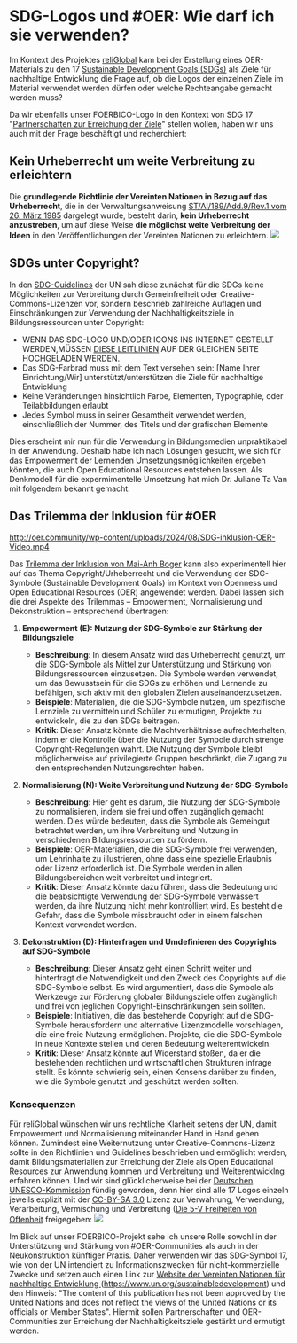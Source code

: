 # SDG-Logos und #OER: Wie darf ich sie verwenden?

Im Kontext des Projektes [reliGlobal](https://religlobal.org/) kam bei der Erstellung eines OER-Materials zu den 17 [Sustainable Development Goals (SDGs)](https://sdgs.un.org/goals) als Ziele für nachhaltige Entwicklung die Frage auf, ob die Logos der einzelnen Ziele im Material verwendet werden dürfen oder welche Rechteangabe gemacht werden muss?

Da wir ebenfalls unser FOERBICO-Logo in den Kontext von SDG 17 "[Partnerschaften zur Erreichung der Ziele](https://17ziele.de/ziele/17.html)" stellen wollen, haben wir uns auch mit der Frage beschäftigt und recherchiert: 

## Kein Urheberrecht um weite Verbreitung zu erleichtern
Die **grundlegende Richtlinie der Vereinten Nationen in Bezug auf das Urheberrecht**, die in der Verwaltungsanweisung [ST/AI/189/Add.9/Rev.1 vom 26. März 1985](https://en.wikisource.org/wiki/Administrative_Instruction_ST/AI/189/Add.9/Rev.1) dargelegt wurde, besteht darin, **kein Urheberrecht anzustreben**, um auf diese Weise **die möglichst weite Verbreitung der Ideen** in den Veröffentlichungen der Vereinten Nationen zu erleichtern.
![](https://pad.gwdg.de/uploads/e03c822a-f84a-480d-89ad-31c44388f535.png)

## SDGs unter Copyright?
In den [SDG-Guidelines](https://www.un.org/sustainabledevelopment/wp-content/uploads/2019/01/SDG_Guidelines_AUG_2019_Final.pdf) der UN sah diese zunächst für die SDGs keine Möglichkeiten zur Verbreitung durch Gemeinfreiheit oder Creative-Commons-Lizenzen vor, sondern beschrieb zahlreiche Auflagen und Einschränkungen zur Verwendung der Nachhaltigkeitsziele in Bildungsressourcen unter Copyright:
- WENN DAS SDG-LOGO UND/ODER ICONS INS INTERNET GESTELLT WERDEN,MÜSSEN [DIESE LEITLINIEN](https://www.un.org/sustainabledevelopment/wp-content/uploads/2019/01/SDG_Guidelines_AUG_2019_Final.pdf) AUF DER GLEICHEN SEITE HOCHGELADEN WERDEN.
- Das SDG-Farbrad muss mit dem Text versehen sein: [Name Ihrer Einrichtung/Wir] unterstützt/unterstützen die Ziele für nachhaltige Entwicklung
- Keine Veränderungen hinsichtlich Farbe, Elementen, Typographie, oder Teilabbildungen erlaubt
- Jedes Symbol muss in seiner Gesamtheit verwendet werden, einschließlich der Nummer, des Titels und der grafischen Elemente

Dies erscheint mir nun für die Verwendung in Bildungsmedien unpraktikabel in der Anwendung. Deshalb habe ich nach Lösungen gesucht, wie sich für das Empowerment der Lernenden Umsetzungsmöglichkeiten ergeben könnten, die auch Open Educational Resources entstehen lassen.
Als Denkmodell für die expermimentelle Umsetzung hat mich Dr. Juliane Ta Van mit folgendem bekannt gemacht:

## Das Trilemma der Inklusion für #OER

http://oer.community/wp-content/uploads/2024/08/SDG-inklusion-OER-Video.mp4

Das [Trilemma der Inklusion von Mai-Anh Boger](https://www.inklusion-online.net/index.php/inklusion-online/article/view/413/317) kann also experimentell hier auf das Thema Copyright/Urheberrecht und die Verwendung der SDG-Symbole (Sustainable Development Goals) im Kontext von Openness und Open Educational Resources (OER) angewendet werden. Dabei lassen sich die drei Aspekte des Trilemmas – Empowerment, Normalisierung und Dekonstruktion – entsprechend übertragen:

1. **Empowerment (E): Nutzung der SDG-Symbole zur Stärkung der Bildungsziele**
    - **Beschreibung**: In diesem Ansatz wird das Urheberrecht genutzt, um die SDG-Symbole als Mittel zur Unterstützung und Stärkung von Bildungsressourcen einzusetzen. Die Symbole werden verwendet, um das Bewusstsein für die SDGs zu erhöhen und Lernende zu befähigen, sich aktiv mit den globalen Zielen auseinanderzusetzen.
    - **Beispiele**: Materialien, die die SDG-Symbole nutzen, um spezifische Lernziele zu vermitteln und Schüler zu ermutigen, Projekte zu entwickeln, die zu den SDGs beitragen.
    - **Kritik**: Dieser Ansatz könnte die Machtverhältnisse aufrechterhalten, indem er die Kontrolle über die Nutzung der Symbole durch strenge Copyright-Regelungen wahrt. Die Nutzung der Symbole bleibt möglicherweise auf privilegierte Gruppen beschränkt, die Zugang zu den entsprechenden Nutzungsrechten haben.

2. **Normalisierung (N): Weite Verbreitung und Nutzung der SDG-Symbole**
    - **Beschreibung**: Hier geht es darum, die Nutzung der SDG-Symbole zu normalisieren, indem sie frei und offen zugänglich gemacht werden. Dies würde bedeuten, dass die Symbole als Gemeingut betrachtet werden, um ihre Verbreitung und Nutzung in verschiedenen Bildungsressourcen zu fördern.
    - **Beispiele**: OER-Materialien, die die SDG-Symbole frei verwenden, um Lehrinhalte zu illustrieren, ohne dass eine spezielle Erlaubnis oder Lizenz erforderlich ist. Die Symbole werden in allen Bildungsbereichen weit verbreitet und integriert.
    - **Kritik**: Dieser Ansatz könnte dazu führen, dass die Bedeutung und die beabsichtigte Verwendung der SDG-Symbole verwässert werden, da ihre Nutzung nicht mehr kontrolliert wird. Es besteht die Gefahr, dass die Symbole missbraucht oder in einem falschen Kontext verwendet werden.

3. **Dekonstruktion (D): Hinterfragen und Umdefinieren des Copyrights auf SDG-Symbole**
    - **Beschreibung**: Dieser Ansatz geht einen Schritt weiter und hinterfragt die Notwendigkeit und den Zweck des Copyrights auf die SDG-Symbole selbst. Es wird argumentiert, dass die Symbole als Werkzeuge zur Förderung globaler Bildungsziele offen zugänglich und frei von jeglichen Copyright-Einschränkungen sein sollten.
    - **Beispiele**: Initiativen, die das bestehende Copyright auf die SDG-Symbole herausfordern und alternative Lizenzmodelle vorschlagen, die eine freie Nutzung ermöglichen. Projekte, die die SDG-Symbole in neue Kontexte stellen und deren Bedeutung weiterentwickeln.
    - **Kritik**: Dieser Ansatz könnte auf Widerstand stoßen, da er die bestehenden rechtlichen und wirtschaftlichen Strukturen infrage stellt. Es könnte schwierig sein, einen Konsens darüber zu finden, wie die Symbole genutzt und geschützt werden sollten.

### Konsequenzen
Für reliGlobal wünschen wir uns rechtliche Klarheit seitens der UN, damit Empowerment und Normalisierung miteinander Hand in Hand gehen können. Zumindest eine Weiternutzung unter Creative-Commons-Lizenz sollte in den Richtlinien und Guidelines beschrieben und ermöglicht werden, damit Bildungsmaterialien zur Erreichung der Ziele als Open Educational Resources zur Anwendung kommen und Verbreitung und Weiterentwicklng erfahren können.
Und wir sind glücklicherweise bei der [Deutschen UNESCO-Kommission](https://www.unesco.de/bildung/agenda-bildung-2030/bildung-und-die-sdgs) fündig geworden, denn hier sind alle 17 Logos einzeln jeweils explizit mit der [CC-BY-SA 3.0](https://creativecommons.org/licenses/by-sa/3.0/) Lizenz zur Verwahrung, Verwendung, Verarbeitung, Vermischung und Verbreitung ([Die 5-V Freiheiten von Offenheit](https://open-educational-resources.de/5rs-auf-deutsch/) freigegeben:
![](https://pad.gwdg.de/uploads/71a733b2-3ba5-4265-91db-f7a4a9b43c2d.png)

Im Blick auf unser FOERBICO-Projekt sehe ich unsere Rolle sowohl in der Unterstützung und Stärkung von #OER-Communities als auch in der Neukonstruktion künftiger Praxis. Daher verwenden wir das SDG-Symbol 17, wie von der UN intendiert zu Informationszwecken für nicht-kommerzielle Zwecke und setzen auch einen Link zur [Website der Vereinten Nationen für nachhaltige Entwicklung ](https://www.un.org/sustainabledevelopment)(https://www.un.org/sustainabledevelopment) und den Hinweis:
"The content of this publication has not been approved by the United Nations and does not reflect the views of the United Nations or its officials or Member States".
Hiermit sollen Partnerschaften und OER-Communities zur Erreichung der Nachhaltigkeitsziele gestärkt und ermutigt werden. 



